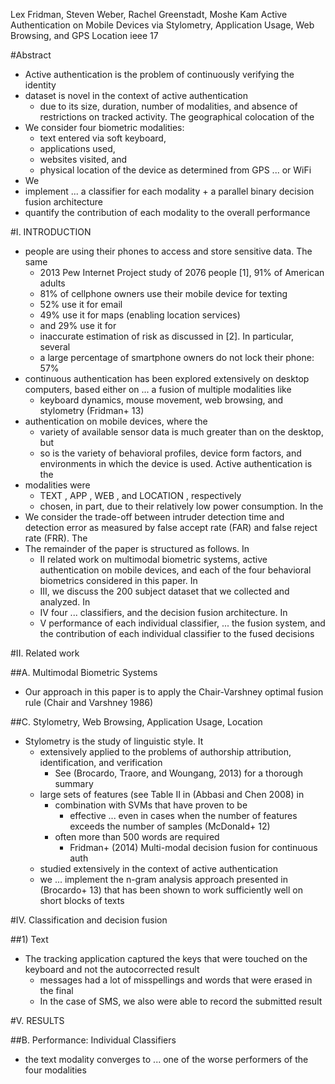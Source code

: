 Lex Fridman, Steven Weber, Rachel Greenstadt, Moshe Kam
Active Authentication on Mobile Devices
  via Stylometry, Application Usage, Web Browsing, and GPS Location
ieee 17

#Abstract

* Active authentication is the problem of continuously verifying the identity
* dataset is novel in the context of active authentication
  * due to its size, duration, number of modalities, and absence of
    restrictions on tracked activity. The geographical colocation of the
* We consider four biometric modalities:
  * text entered via soft keyboard,
  * applications used,
  * websites visited, and
  * physical location of the device as determined from GPS ... or WiFi
*  We
  * implement ... a classifier for each modality +
    a parallel binary decision fusion architecture
  * quantify the contribution of each modality to the overall performance

#I. INTRODUCTION

* people are using their phones to access and store sensitive data. The same
  * 2013 Pew Internet Project study of 2076 people [1], 91% of American adults
  * 81% of cellphone owners use their mobile device for texting
  * 52% use it for email
  * 49% use it for maps (enabling location services)
  * and 29% use it for
  * inaccurate estimation of risk as discussed in [2]. In particular, several
  * a large percentage of smartphone owners do not lock their phone: 57%
* continuous authentication has been explored extensively on desktop computers,
  based either on ... a fusion of multiple modalities like
  * keyboard dynamics, mouse movement, web browsing, and stylometry
    (Fridman+ 13)
* authentication on mobile devices, where the
  * variety of available sensor data is much greater than on the desktop, but
  * so is the variety of behavioral profiles, device form factors, and
    environments in which the device is used.  Active authentication is the
* modalities were
  * TEXT , APP , WEB , and LOCATION , respectively
  * chosen, in part, due to their relatively low power consumption. In the
* We consider the trade-off between intruder detection time and detection error
  as measured by false accept rate (FAR) and false reject rate (FRR). The
* The remainder of the paper is structured as follows. In
  * II related work
    on multimodal biometric systems, active authentication on mobile devices,
    and each of the four behavioral biometrics considered in this paper.  In
  * III, we discuss the 200 subject dataset that we collected and analyzed.  In
  * IV four ... classifiers, and the decision fusion architecture. In
  * V  performance of each individual classifier, ... the fusion system, and
    the contribution of each individual classifier to the fused decisions

#II. Related work

##A. Multimodal Biometric Systems

* Our approach in this paper is to apply the Chair-Varshney optimal fusion rule
  (Chair and Varshney 1986)

##C. Stylometry, Web Browsing, Application Usage, Location

* Stylometry is the study of linguistic style. It
  * extensively applied to the problems of authorship attribution,
    identification, and verification
    * See (Brocardo, Traore, and Woungang, 2013) for a thorough summary
  * large sets of features (see Table II in (Abbasi and Chen 2008) in
    * combination with SVMs that have proven to be
      * effective ... even in cases when the number of features exceeds the
        number of samples (McDonald+ 12)
    * often more than 500 words are required
      * Fridman+ (2014) Multi-modal decision fusion for continuous auth
  * studied extensively in the context of active authentication
  * we ... implement the n-gram analysis approach presented in (Brocardo+ 13)
    that has been shown to work sufficiently well on short blocks of texts

#IV. Classification and decision fusion

##1) Text

* The tracking application captured the keys that were touched on the
  keyboard and not the autocorrected result
  * messages had a lot of misspellings and words that were erased in the final
  * In the case of SMS, we also were able to record the submitted result

#V. RESULTS

##B. Performance: Individual Classifiers

* the text modality converges to ... one of the worse performers of the four
  modalities
